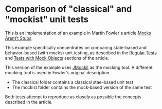 # Comparison of "classical" and "mockist" unit tests

This is an implementation of an example in Martin Fowler's article [Mocks Arent't Stubs](https://martinfowler.com/articles/mocksArentStubs.html).

This example specifically concentrates on comparing state-based and behavior-based (with mocks) unit testing, as described in the [Regular Tests](https://martinfowler.com/articles/mocksArentStubs.html#RegularTests) and [Tests with Mock Objects](https://martinfowler.com/articles/mocksArentStubs.html#TestsWithMockObjects) sections of the article.

This version of the example uses [JMockit](http://jmockit.github.io/) as the mocking tool. A different mocking tool is used in Fowler's original description.

* The classical folder contains a classical stae-based unit test
* The mockist folder contains the mock-based version of the same test

Both tests attempt to reproduce as closely as possible the concepts described in the article.
